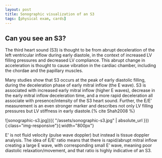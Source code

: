 ```yaml
---
layout: post
title: Sonographic visualization of an S3
tags: [physical exam, cards]
---
```


## Can you see an S3?

The third heart sound (S3) is thought to be from abrupt deceleration of the left ventricular inflow during early diastole, in the context of increased LV filling pressures and decreased LV compliance. This abrupt change in acceleration is thought to cause vibration in the cardiac chamber, including the chordae and the papillary muscles.

Many studies show that S3 occurs at the peak of early diastolic filling, during the deceleration phase of early mitral inflow (the E wave). S3 is associated with increased early mitral inflow (higher E waves), decrease in the early mitral inflow deceleration time, and a more rapid deceleration all associate with presence/intensity of the S3 heart sound. Further, the E/E’ measurement is an even stronger marker and describes not only LV filling pressures but LV stiffness in early diastole.{% cite Shah2008 %}

![sonographic-s3.jpg]({{ "/assets/sonographic-s3.jpg" | absolute_url }}){:class="img-responsive"}{:width="800px"}

E’ is not fluid velocity (pulse wave doppler) but instead is tissue doppler analysis. The idea of E/E’ ratio means that there is rapid/abrupt mitral inflow creating a large E wave, with corresponding small E’ wave, meaning poor diastolic relaxation/movement, and that ratio is highly indicative of an S3.
